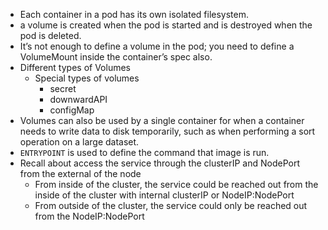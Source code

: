 * Each container in a pod has its own isolated filesystem.
* a volume is created when the pod is started and is destroyed when the pod is deleted.
* It’s not enough to define a volume in the pod; you need to define a VolumeMount inside the container’s spec also.
* Different types of Volumes
    * Special types of volumes
        * secret
        * downwardAPI
        * configMap
* Volumes can also be used by a single container for when a container needs to write data to disk temporarily, such as when performing a sort operation on a large dataset.
* `ENTRYPOINT` is used to define the command that image is run.
* Recall about access the service through the clusterIP and NodePort from the external of the node
    * From inside of the cluster, the service could be reached out from the inside of the cluster with internal clusterIP or NodeIP:NodePort
    * From outside of the cluster, the service could only be reached out from the NodeIP:NodePort